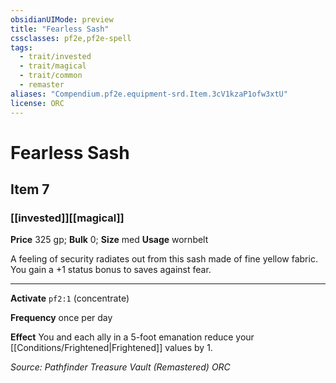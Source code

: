 ```yaml
---
obsidianUIMode: preview
title: "Fearless Sash"
cssclasses: pf2e,pf2e-spell
tags:
  - trait/invested
  - trait/magical
  - trait/common
  - remaster
aliases: "Compendium.pf2e.equipment-srd.Item.3cV1kzaP1ofw3xtU"
license: ORC
---
```

# Fearless Sash
## Item 7
### [[invested]][[magical]]


**Price** 325 gp; 
**Bulk** 0; **Size** med
**Usage** wornbelt

A feeling of security radiates out from this sash made of fine yellow fabric. You gain a +1 status bonus to saves against fear.

* * *

**Activate** `pf2:1` (concentrate)

**Frequency** once per day

**Effect** You and each ally in a 5-foot emanation reduce your [[Conditions/Frightened|Frightened]] values by 1.

*Source: Pathfinder Treasure Vault (Remastered)*
*ORC*